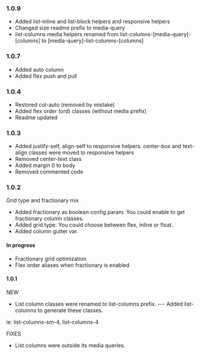 ### 1.0.9
* Added list-inline and list-block helpers and responsive helpers
* Changed size readme prefix to media-query
* list-columns media helpers renamed from list-columns-[media-query]-[columns] to [media-query]-list-columns-[columns]

### 1.0.7
* Added auto column
* Added flex push and pull

### 1.0.4

* Restored col-auto (removed by mistake)
* Added flex order (ord) classes (without media prefix)
* Readme updated

### 1.0.3

* Added justify-self, align-self to responsive helpers. center-box and text-align classes were moved to responsive helpers
* Removed center-text class
* Added margin 0 to body
* Removed commented code


### 1.0.2

Grid type and fractionary mix

* Added fractionary as boolean config param. You could enable to get fractionary column classes.
* Added grid type. You could choose between flex, inline or float.
* Added column gutter var.

#### In progress

* Fractionary grid optimization
* Flex order aliases when fractionary is enabled

#### 1.0.1

NEW

* List column classes were renamed to list-columns prefix.
--- Added list-columns to generate these classes.

ie: list-columns-sm-4, list-columns-4


FIXES

* List columns were outside its media queries.
